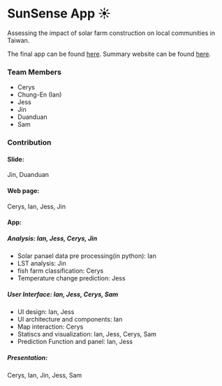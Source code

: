 # SunSense App ☀️

Assessing the impact of solar farm construction on local communities in Taiwan.

The final app can be found [here](https://ee-iantserntw.projects.earthengine.app/view/pv-heat-impact-tracker).
Summary website can be found [here](https://raw.githack.com/iantsern-twuk/CASA00025_Building-Spatial-Applications-solar-panel/refs/heads/main/Project_Template-main/docs/solar_panel.html).

### Team Members

- Cerys
- Chung-En (Ian)
- Jess
- Jin
- Duanduan
- Sam

### Contribution

#### Slide: 
Jin, Duanduan

#### Web page: 
Cerys, Ian, Jess, Jin

#### App:
##### Analysis: Ian, Jess, Cerys, Jin
- Solar panael data pre processing(in python): Ian
- LST analysis: Jin
- fish farm classification: Cerys
- Temperature change prediction: Jess

##### User Interface: Ian, Jess, Cerys, Sam
- UI design: Ian, Jess
- UI architecture and components: Ian
- Map interaction: Cerys
- Statiscs and visualization: Ian, Jess, Cerys, Sam
- Prediction Function and panel: Ian, Jess

##### Presentation: 
Cerys, Ian, Jin, Jess, Sam
